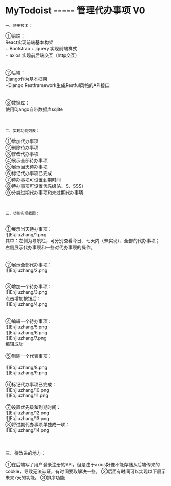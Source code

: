 MyTodoist  ----- 管理代办事项 V0
=
    一、使用技术：
①前端：
<br>React实现前端基本构架
<br>+ Bootstrap + jquery 实现前端样式 
<br>+ axios 实现前后端交互（http交互）
<br><br><br>
②后端：
<br>
Django作为基本框架
<br>+Django Restframework生成Restful风格的API接口
<br><br><br>
③数据库：
<br>使用Django自带数据库sqlite
<br><br><br>

    二、实现功能列表：
 ①增加代办事项
<br> ②删除待办事项
<br> ③修改代办事项
<br> ④展示全部待办事项
<br> ⑤展示当天待办事项
<br> ⑥标记代办事项已完成
<br> ⑦待办事项可设置到期时间
<br> ⑧待办事项可设置优先级(A、S、SSS）
<br> ⑨分类过期代办事项和未过期代办事项

<br>

    三、功能实现截图：
<br>①展示当天待办事项：
<br>![]E:/jiuzhang/1.png
<br> 其中：左侧为导航栏，可分别查看今日、七天内（未实现）、全部的代办事项；<br>
右侧展示代办事项和一些对代办事项的操作。<br>
<br><br>
②展示全部代办事项：
<br>
![]E:/jiuzhang/2.png<br>
<br>

③增加一个待办事项：
<br>
![]E:/jiuzhang/3.png<br>
点击增加按钮后：
<br>
![]E:/jiuzhang/4.png<br>
<br><br>
④编辑一个待办事项：<br>
![]E:/jiuzhang/5.png<br>
![]E:/jiuzhang/6.png<br>
![]E:/jiuzhang/7.png<br>
编辑成功<br>
<br>
⑤删除一个代表事项：<br>
<br>
![]E:/jiuzhang/8.png<br>
![]E:/jiuzhang/9.png<br>
<br>
⑥标记代办事项已完成：<br>
![]E:/jiuzhang/10.png<br>
![]E:/jiuzhang/11.png<br>
<br>
⑦设置优先级和到期时间：<br>
![]E:/jiuzhang/12.png<br>
![]E:/jiuzhang/13.png<br>
⑧将过期代办事项单独成一项：<br>
![]E:/jiuzhang/14.png<br>
<br><br><br>
    三、待改进的地方：
<br>
<br>
①在后端写了用户登录注册的API，但是由于axios好像不能存储从后端传来的cookie，导致无法认证，有时间要取解决一些。
②后面有时间可以实现以下展示未来7天的功能。
③排序功能
